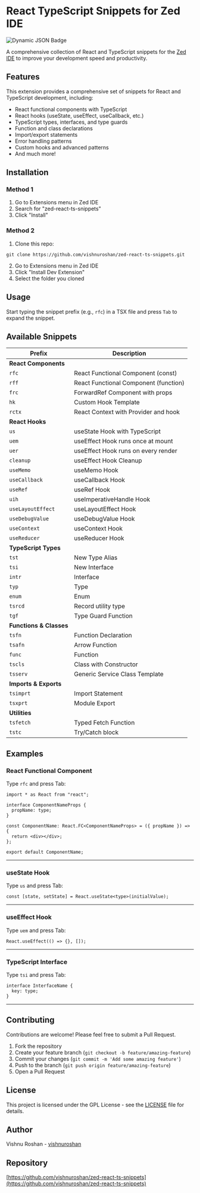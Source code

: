 # React TypeScript Snippets for Zed IDE
![Dynamic JSON Badge](https://img.shields.io/badge/dynamic/json?url=https%3A%2F%2Fgithub.com%2Fvishnuroshan%2Fzed-react-ts-snippets%2Fraw%2Fmain%2Fdownloads.json&query=%24.downloads&label=Zed%20Downloads)

A comprehensive collection of React and TypeScript snippets for the [Zed IDE](https://zed.dev) to improve your development speed and productivity.

## Features

This extension provides a comprehensive set of snippets for React and TypeScript development, including:

- React functional components with TypeScript
- React hooks (useState, useEffect, useCallback, etc.)
- TypeScript types, interfaces, and type guards
- Function and class declarations
- Import/export statements
- Error handling patterns
- Custom hooks and advanced patterns
- And much more!

## Installation

### Method 1

1. Go to Extensions menu in Zed IDE
2. Search for "zed-react-ts-snippets"
3. Click "Install"

### Method 2

1. Clone this repo:

```
git clone https://github.com/vishnuroshan/zed-react-ts-snippets.git
```

2. Go to Extensions menu in Zed IDE
3. Click "Install Dev Extension"
4. Select the folder you cloned

## Usage

Start typing the snippet prefix (e.g., `rfc`) in a TSX file and press `Tab` to expand the snippet.

## Available Snippets

| Prefix                  | Description                           |
| ----------------------- | ------------------------------------- |
| **React Components**    |                                       |
| `rfc`                   | React Functional Component (const)    |
| `rff`                   | React Functional Component (function) |
| `frc`                   | ForwardRef Component with props       |
| `hk`                    | Custom Hook Template                  |
| `rctx`                  | React Context with Provider and hook  |
| **React Hooks**         |                                       |
| `us`                    | useState Hook with TypeScript         |
| `uem`                   | useEffect Hook runs once at mount     |
| `uer`                   | useEffect Hook runs on every render   |
| `cleanup`               | useEffect Hook Cleanup                |
| `useMemo`               | useMemo Hook                          |
| `useCallback`           | useCallback Hook                      |
| `useRef`                | useRef Hook                           |
| `uih`                   | useImperativeHandle Hook              |
| `useLayoutEffect`       | useLayoutEffect Hook                  |
| `useDebugValue`         | useDebugValue Hook                    |
| `useContext`            | useContext Hook                       |
| `useReducer`            | useReducer Hook                       |
| **TypeScript Types**    |                                       |
| `tst`                   | New Type Alias                        |
| `tsi`                   | New Interface                         |
| `intr`                  | Interface                             |
| `typ`                   | Type                                  |
| `enum`                  | Enum                                  |
| `tsrcd`                 | Record utility type                   |
| `tgf`                   | Type Guard Function                   |
| **Functions & Classes** |                                       |
| `tsfn`                  | Function Declaration                  |
| `tsafn`                 | Arrow Function                        |
| `func`                  | Function                              |
| `tscls`                 | Class with Constructor                |
| `tsserv`                | Generic Service Class Template        |
| **Imports & Exports**   |                                       |
| `tsimprt`               | Import Statement                      |
| `tsxprt`                | Module Export                         |
| **Utilities**           |                                       |
| `tsfetch`               | Typed Fetch Function                  |
| `tstc`                  | Try/Catch block                       |

## Examples

### React Functional Component

Type `rfc` and press Tab:

```tsx
import * as React from "react";

interface ComponentNameProps {
  propName: type;
}

const ComponentName: React.FC<ComponentNameProps> = ({ propName }) => {
  return <div></div>;
};

export default ComponentName;
```

---

### useState Hook

Type `us` and press Tab:

```tsx
const [state, setState] = React.useState<type>(initialValue);
```

---

### useEffect Hook

Type `uem` and press Tab:

```tsx
React.useEffect(() => {}, []);
```

---

### TypeScript Interface

Type `tsi` and press Tab:

```tsx
interface InterfaceName {
  key: type;
}
```

---

## Contributing

Contributions are welcome! Please feel free to submit a Pull Request.

1. Fork the repository
2. Create your feature branch (`git checkout -b feature/amazing-feature`)
3. Commit your changes (`git commit -m 'Add some amazing feature'`)
4. Push to the branch (`git push origin feature/amazing-feature`)
5. Open a Pull Request

## License

This project is licensed under the GPL License - see the [LICENSE](LICENSE) file for details.

## Author

Vishnu Roshan - [vishnuroshan](https://github.com/vishnuroshan)

## Repository

[https://github.com/vishnuroshan/zed-react-ts-snippets](https://github.com/vishnuroshan/zed-react-ts-snippets)
